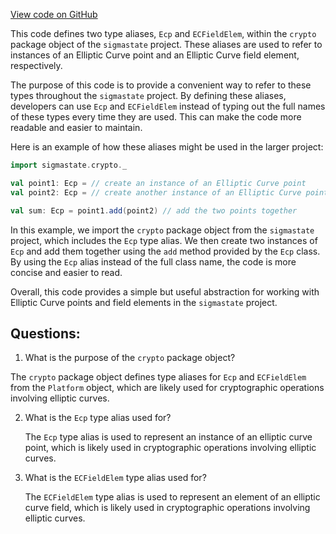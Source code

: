 [View code on GitHub](sigmastate-interpreterhttps://github.com/ScorexFoundation/sigmastate-interpreter/interpreter/shared/src/main/scala/sigmastate/crypto/package.scala)

This code defines two type aliases, `Ecp` and `ECFieldElem`, within the `crypto` package object of the `sigmastate` project. These aliases are used to refer to instances of an Elliptic Curve point and an Elliptic Curve field element, respectively. 

The purpose of this code is to provide a convenient way to refer to these types throughout the `sigmastate` project. By defining these aliases, developers can use `Ecp` and `ECFieldElem` instead of typing out the full names of these types every time they are used. This can make the code more readable and easier to maintain.

Here is an example of how these aliases might be used in the larger project:

```scala
import sigmastate.crypto._

val point1: Ecp = // create an instance of an Elliptic Curve point
val point2: Ecp = // create another instance of an Elliptic Curve point

val sum: Ecp = point1.add(point2) // add the two points together
```

In this example, we import the `crypto` package object from the `sigmastate` project, which includes the `Ecp` type alias. We then create two instances of `Ecp` and add them together using the `add` method provided by the `Ecp` class. By using the `Ecp` alias instead of the full class name, the code is more concise and easier to read.

Overall, this code provides a simple but useful abstraction for working with Elliptic Curve points and field elements in the `sigmastate` project.
## Questions: 
 1. What is the purpose of the `crypto` package object?
   
   The `crypto` package object defines type aliases for `Ecp` and `ECFieldElem` from the `Platform` object, which are likely used for cryptographic operations involving elliptic curves.

2. What is the `Ecp` type alias used for?
   
   The `Ecp` type alias is used to represent an instance of an elliptic curve point, which is likely used in cryptographic operations involving elliptic curves.

3. What is the `ECFieldElem` type alias used for?
   
   The `ECFieldElem` type alias is used to represent an element of an elliptic curve field, which is likely used in cryptographic operations involving elliptic curves.